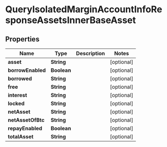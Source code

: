 

# QueryIsolatedMarginAccountInfoResponseAssetsInnerBaseAsset


## Properties

| Name | Type | Description | Notes |
|------------ | ------------- | ------------- | -------------|
|**asset** | **String** |  |  [optional] |
|**borrowEnabled** | **Boolean** |  |  [optional] |
|**borrowed** | **String** |  |  [optional] |
|**free** | **String** |  |  [optional] |
|**interest** | **String** |  |  [optional] |
|**locked** | **String** |  |  [optional] |
|**netAsset** | **String** |  |  [optional] |
|**netAssetOfBtc** | **String** |  |  [optional] |
|**repayEnabled** | **Boolean** |  |  [optional] |
|**totalAsset** | **String** |  |  [optional] |



